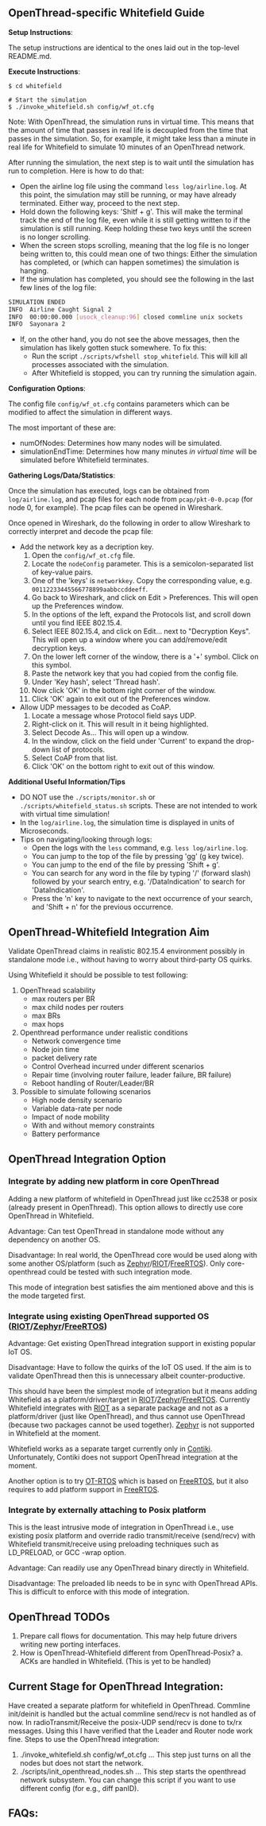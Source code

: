 ## OpenThread-specific Whitefield Guide

**Setup Instructions**:

The setup instructions are identical to the ones laid out in the top-level README.md.

**Execute Instructions**:

```
$ cd whitefield

# Start the simulation
$ ./invoke_whitefield.sh config/wf_ot.cfg
```
Note: With OpenThread, the simulation runs in virtual time. This means that the amount of time that passes in real life is decoupled from the time that passes in the simulation. So, for example, it might take less than a minute in real life for Whitefield to simulate 10 minutes of an OpenThread network.

After running the simulation, the next step is to wait until the simulation has run to completion. Here is how to do that:
* Open the airline log file using the command ```less log/airline.log```. At this point, the simulation may still be running, or may have already terminated. Either way, proceed to the next step.
* Hold down the following keys: 'Shitf + g'. This will make the terminal track the end of the log file, even while it is still getting written to if the simulation is still running. Keep holding these two keys until the screen is no longer scrolling.
* When the screen stops scrolling, meaning that the log file is no longer being written to, this could mean one of two things: Either the simulation has completed, or (which can happen sometimes) the simulation is hanging.
* If the simulation has completed, you should see the following in the last few lines of the log file:
```bash
SIMULATION ENDED
INFO  Airline Caught Signal 2
INFO  00:00:00.000 [usock_cleanup:96] closed commline unix sockets
INFO  Sayonara 2
```
* If, on the other hand, you do not see the above messages, then the simulation has likely gotten stuck somewhere. To fix this:
    * Run the script ```./scripts/wfshell stop_whitefield```. This will kill all processes associated with the simulation.
    * After Whitefield is stopped, you can try running the simulation again.

**Configuration Options**:

The config file ```config/wf_ot.cfg``` contains parameters which can be modified to affect the simulation in different ways. 

The most important of these are:
* numOfNodes: Determines how many nodes will be simulated.
* simulationEndTime: Determines how many minutes _in virtual time_ will be simulated before Whitefield terminates.


**Gathering Logs/Data/Statistics**:

Once the simulation has executed, logs can be obtained from ```log/airline.log```, and pcap files for each node from ```pcap/pkt-0-0.pcap``` (for node 0, for example). The pcap files can be opened in Wireshark.

Once opened in Wireshark, do the following in order to allow Wireshark to correctly interpret and decode the pcap file:
* Add the network key as a decription key.
    1. Open the ```config/wf_ot.cfg``` file.
    2. Locate the ```nodeConfig``` parameter. This is a semicolon-separated list of key-value pairs.
    3. One of the 'keys' is ```networkkey```. Copy the corresponding value, e.g. ```00112233445566778899aabbccddeeff```.
    4. Go back to Wireshark, and click on Edit > Preferences. This will open up the Preferences window.
    5. In the options of the left, expand the Protocols list, and scroll down until you find IEEE 802.15.4.
    6. Select IEEE 802.15.4, and click on Edit... next to "Decryption Keys". This will open up a window where you can add/remove/edit decryption keys.
    7. On the lower left corner of the window, there is a '+' symbol. Click on this symbol.
    8. Paste the network key that you had copied from the config file.
    9. Under 'Key hash', select 'Thread hash'.
    10. Now click 'OK' in the bottom right corner of the window.
    10. Click 'OK' again to exit out of the Preferences window.
* Allow UDP messages to be decoded as CoAP.
    1. Locate a message whose Protocol field says UDP.
    2. Right-click on it. This will result in it being highlighted.
    3. Select Decode As... This will open up a window.
    4. In the window, click on the field under 'Current' to expand the drop-down list of protocols.
    5. Select CoAP from that list.
    6. Click 'OK' on the bottom right to exit out of this window.

**Additional Useful Information/Tips**

* DO NOT use the ```./scripts/monitor.sh``` or ```./scripts/whitefield_status.sh``` scripts. These are not intended to work with virtual time simulation!
* In the ```log/airline.log```, the simulation time is displayed in units of Microseconds. 
* Tips on navigating/looking through logs: 
    * Open the logs with the ```less``` command, e.g. ```less log/airline.log```.
    * You can jump to the top of the file by pressing 'gg' (g key twice).
    * You can jump to the end of the file by pressing 'Shift + g'.
    * You can search for any word in the file by typing '/' (forward slash) followed by your search entry, e.g. '/DataIndication' to search for 'DataIndication'.
    * Press the 'n' key to navigate to the next occurrence of your search, and 'Shift + n' for the previous occurrence.

## OpenThread-Whitefield Integration Aim

Validate OpenThread claims in realistic 802.15.4 environment possibly in
standalone mode i.e., without having to worry about third-party OS quirks.

Using Whitefield it should be possible to test following:
1. OpenThread scalability 
    * max routers per BR
    * max child nodes per routers
    * max BRs
    * max hops
2. Openthread performance under realistic conditions
    * Network convergence time
    * Node join time
    * packet delivery rate
    * Control Overhead incurred under different scenarios
    * Repair time (involving router failure, leader failure, BR failure)
    * Reboot handling of Router/Leader/BR
3. Possible to simulate following scenarios
    * High node density scenario
    * Variable data-rate per node
    * Impact of node mobility
    * With and without memory constraints
    * Battery performance

## OpenThread Integration Option

### Integrate by adding new platform in core OpenThread

Adding a new platform of whitefield in OpenThread just like cc2538 or posix
(already present in OpenThread). This option allows to directly use core
OpenThread in Whitefield.

Advantage: Can test OpenThread in standalone mode without any dependency on
another OS.

Disadvantage: In real world, the OpenThread core would be used along with some
another OS/platform (such as [Zephyr]/[RIOT]/[FreeRTOS]). Only core-openthread
could be tested with such integration mode.

This mode of integration best satisfies the aim mentioned above and this is the
mode targeted first.

### Integrate using existing OpenThread supported OS ([RIOT]/[Zephyr]/[FreeRTOS])

Advantage: Get existing OpenThread integration support in existing popular IoT
OS.

Disadvantage: Have to follow the quirks of the IoT OS used. If the aim is to
validate OpenThread then this is unnecessary albeit counter-productive.

This should have been the simplest mode of integration but it means adding
Whitefield as a platform/driver/target in [RIOT]/[Zephyr]/[FreeRTOS]. Currently
Whitefield integrates with [RIOT] as a separate package and not as a
platform/driver (just like OpenThread), and thus cannot use OpenThread (because
two packages cannot be used together). [Zephyr] is not supported in Whitefield
at the moment.

Whitefield works as a separate target currently only in [Contiki].
Unfortunately, Contiki does not support OpenThread integration at the moment.

Another option is to try [OT-RTOS] which is based on [FreeRTOS], but it also
requires to add platform support in [FreeRTOS].

### Integrate by externally attaching to Posix platform

This is the least intrusive mode of integration in OpenThread i.e., use
existing posix platform and override radio transmit/receive (send/recv) with
Whitefield transmit/receive using preloading techniques such as LD\_PRELOAD, or
GCC -wrap option.

Advantage: Can readily use any OpenThread binary directly in Whitefield.

Disadvantage: The preloaded lib needs to be in sync with OpenThread APIs. This
is difficult to enforce with this mode of integration.

## OpenThread TODOs
1. Prepare call flows for documentation. This may help future drivers writing
   new porting interfaces.
2. How is OpenThread-Whitefield different from OpenThread-Posix?
    a. ACKs are handled in Whitefield. (This is yet to be handled)

## Current Stage for OpenThread Integration:
Have created a separate platform for whitefield in OpenThread. Commline
init/deinit is handled but the actual commline send/recv is not handled as of
now. In radioTransmit/Receive the posix-UDP send/recv is done to tx/rx
messages. Using this I have verified that the Leader and Router node work fine.
Steps to use the OpenThread integration:
1. ./invoke\_whitefield.sh config/wf\_ot.cfg ... This step just turns on all
   the nodes but does not start the network.
2. ./scripts/init\_openthread\_nodes.sh ... This step starts the openthread
   network subsystem. You can change this script if you want to use different
   config (for e.g., diff panID).

## FAQs:

[FreeRTOS]: https://freertos.org/
[RIOT]: https://www.riot-os.org/
[Zephyr]: https://www.zephyrproject.org/
[Contiki]: http://www.contiki-os.org/
[OT-RTOS]: https://openthread.io/platforms/ot-rtos

